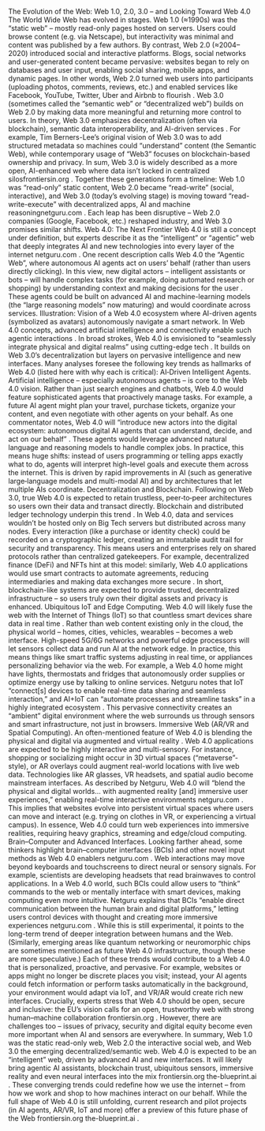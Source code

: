 The Evolution of the Web: Web 1.0, 2.0, 3.0 – and Looking Toward Web 4.0
The World Wide Web has evolved in stages. Web 1.0 (≈1990s) was the “static web” – mostly read-only pages hosted on servers. Users could browse content (e.g. via Netscape), but interactivity was minimal and content was published by a few authors. By contrast, Web 2.0 (≈2004–2020) introduced social and interactive platforms. Blogs, social networks and user-generated content became pervasive: websites began to rely on databases and user input, enabling social sharing, mobile apps, and dynamic pages. In other words, Web 2.0 turned web users into participants (uploading photos, comments, reviews, etc.) and enabled services like Facebook, YouTube, Twitter, Uber and Airbnb to flourish 
. Web 3.0 (sometimes called the “semantic web” or “decentralized web”) builds on Web 2.0 by making data more meaningful and returning more control to users. In theory, Web 3.0 emphasizes decentralization (often via blockchain), semantic data interoperability, and AI-driven services 
. For example, Tim Berners-Lee’s original vision of Web 3.0 was to add structured metadata so machines could “understand” content (the Semantic Web), while contemporary usage of “Web3” focuses on blockchain-based ownership and privacy. In sum, Web 3.0 is widely described as a more open, AI-enhanced web where data isn’t locked in centralized silosfrontiersin.org
. Together these generations form a timeline: Web 1.0 was “read-only” static content, Web 2.0 became “read-write” (social, interactive), and Web 3.0 (today’s evolving stage) is moving toward “read-write-execute” with decentralized apps, AI and machine reasoningnetguru.com
. Each leap has been disruptive – Web 2.0 companies (Google, Facebook, etc.) reshaped industry, and Web 3.0 promises similar shifts.
Web 4.0: The Next Frontier
Web 4.0 is still a concept under definition, but experts describe it as the “intelligent” or “agentic” web that deeply integrates AI and new technologies into every layer of the internet
netguru.com
. One recent description calls Web 4.0 the “Agentic Web”, where autonomous AI agents act on users’ behalf (rather than users directly clicking). In this view, new digital actors – intelligent assistants or bots – will handle complex tasks (for example, doing automated research or shopping) by understanding context and making decisions for the user
. These agents could be built on advanced AI and machine-learning models (the “large reasoning models” now maturing) and would coordinate across services. Illustration: Vision of a Web 4.0 ecosystem where AI-driven agents (symbolized as avatars) autonomously navigate a smart network. In Web 4.0 concepts, advanced artificial intelligence and connectivity enable such agentic interactions
. In broad strokes, Web 4.0 is envisioned to “seamlessly integrate physical and digital realms” using cutting-edge tech
. It builds on Web 3.0’s decentralization but layers on pervasive intelligence and new interfaces. Many analyses foresee the following key trends as hallmarks of Web 4.0 (listed here with why each is critical):
AI‑Driven Intelligent Agents. Artificial intelligence – especially autonomous agents – is core to the Web 4.0 vision. Rather than just search engines and chatbots, Web 4.0 would feature sophisticated agents that proactively manage tasks. For example, a future AI agent might plan your travel, purchase tickets, organize your content, and even negotiate with other agents on your behalf. As one commentator notes, Web 4.0 will “introduce new actors into the digital ecosystem: autonomous digital AI agents that can understand, decide, and act on our behalf”
. These agents would leverage advanced natural language and reasoning models to handle complex jobs. In practice, this means huge shifts: instead of users programming or telling apps exactly what to do, agents will interpret high-level goals and execute them across the internet. This is driven by rapid improvements in AI (such as generative large‑language models and multi-modal AI) and by architectures that let multiple AIs coordinate.
Decentralization and Blockchain. Following on Web 3.0, true Web 4.0 is expected to retain trustless, peer‑to‑peer architectures so users own their data and transact directly. Blockchain and distributed ledger technology underpin this trend
. In Web 4.0, data and services wouldn’t be hosted only on Big Tech servers but distributed across many nodes. Every interaction (like a purchase or identity check) could be recorded on a cryptographic ledger, creating an immutable audit trail for security and transparency. This means users and enterprises rely on shared protocols rather than centralized gatekeepers. For example, decentralized finance (DeFi) and NFTs hint at this model: similarly, Web 4.0 applications would use smart contracts to automate agreements, reducing intermediaries and making data exchanges more secure
. In short, blockchain-like systems are expected to provide trusted, decentralized infrastructure – so users truly own their digital assets and privacy is enhanced.
Ubiquitous IoT and Edge Computing. Web 4.0 will likely fuse the web with the Internet of Things (IoT) so that countless smart devices share data in real time
. Rather than web content existing only in the cloud, the physical world – homes, cities, vehicles, wearables – becomes a web interface. High-speed 5G/6G networks and powerful edge processors will let sensors collect data and run AI at the network edge. In practice, this means things like smart traffic systems adjusting in real time, or appliances personalizing behavior via the web. For example, a Web 4.0 home might have lights, thermostats and fridges that autonomously order supplies or optimize energy use by talking to online services. Netguru notes that IoT “connect[s] devices to enable real-time data sharing and seamless interaction,” and AI+IoT can “automate processes and streamline tasks” in a highly integrated ecosystem
. This pervasive connectivity creates an “ambient” digital environment where the web surrounds us through sensors and smart infrastructure, not just in browsers.
Immersive Web (AR/VR and Spatial Computing). An often-mentioned feature of Web 4.0 is blending the physical and digital via augmented and virtual reality
. Web 4.0 applications are expected to be highly interactive and multi-sensory. For instance, shopping or socializing might occur in 3D virtual spaces (“metaverse”-style), or AR overlays could augment real-world locations with live web data. Technologies like AR glasses, VR headsets, and spatial audio become mainstream interfaces. As described by Netguru, Web 4.0 will “blend the physical and digital worlds… with augmented reality [and] immersive user experiences,” enabling real-time interactive environments
netguru.com
. This implies that websites evolve into persistent virtual spaces where users can move and interact (e.g. trying on clothes in VR, or experiencing a virtual campus). In essence, Web 4.0 could turn web experiences into immersive realities, requiring heavy graphics, streaming and edge/cloud computing.
Brain–Computer and Advanced Interfaces. Looking farther ahead, some thinkers highlight brain–computer interfaces (BCIs) and other novel input methods as Web 4.0 enablers
netguru.com
. Web interactions may move beyond keyboards and touchscreens to direct neural or sensory signals. For example, scientists are developing headsets that read brainwaves to control applications. In a Web 4.0 world, such BCIs could allow users to “think” commands to the web or mentally interface with smart devices, making computing even more intuitive. Netguru explains that BCIs “enable direct communication between the human brain and digital platforms,” letting users control devices with thought and creating more immersive experiences
netguru.com
. While this is still experimental, it points to the long-term trend of deeper integration between humans and the Web. (Similarly, emerging areas like quantum networking or neuromorphic chips are sometimes mentioned as future Web 4.0 infrastructure, though these are more speculative.)
Each of these trends would contribute to a Web 4.0 that is personalized, proactive, and pervasive. For example, websites or apps might no longer be discrete places you visit; instead, your AI agents could fetch information or perform tasks automatically in the background, your environment would adapt via IoT, and VR/AR would create rich new interfaces. Crucially, experts stress that Web 4.0 should be open, secure and inclusive: the EU’s vision calls for an open, trustworthy web with strong human–machine collaboration
frontiersin.org
. However, there are challenges too – issues of privacy, security and digital equity become even more important when AI and sensors are everywhere. In summary, Web 1.0 was the static read-only web, Web 2.0 the interactive social web, and Web 3.0 the emerging decentralized/semantic web. Web 4.0 is expected to be an “intelligent” web, driven by advanced AI and new interfaces. It will likely bring agentic AI assistants, blockchain trust, ubiquitous sensors, immersive reality and even neural interfaces into the mix
frontiersin.org
the-blueprint.ai
. These converging trends could redefine how we use the internet – from how we work and shop to how machines interact on our behalf. While the full shape of Web 4.0 is still unfolding, current research and pilot projects (in AI agents, AR/VR, IoT and more) offer a preview of this future phase of the Web
frontiersin.org
the-blueprint.ai
.